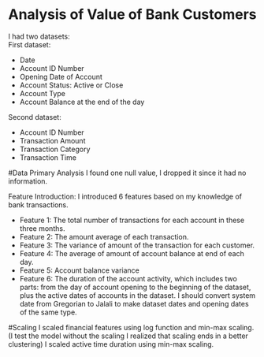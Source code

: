 # Analysis of Value of Bank Customers

I had two datasets:   
First dataset: 
- Date 
- Account ID Number
- Opening Date of Account
- Account Status: Active or Close
- Account Type
- Account Balance at the end of the day     

Second dataset:  
- Account ID Number
- Transaction Amount
- Transaction Category
- Transaction Time  

#Data Primary Analysis
I found one null value, I dropped it since it had no information. 

Feature Introduction:
I introduced 6 features based on my knowledge of bank transactions. 

- Feature 1: The total number of transactions for each account in these three months.
- Feature 2: The amount average of each transaction.
- Feature 3: The variance of amount of the transaction for each customer.
- Feature 4: The average of amount of account balance at end of each day. 
- Feature 5: Account balance variance
- Feature 6: The duration of the account activity, which includes two parts: from the day of account opening to the beginning of the dataset, plus the active dates of accounts in the dataset.  I should convert system date from Gregorian to Jalali to make dataset dates and opening dates of the same type.  

#Scaling 
I scaled financial features using log function and min-max scaling. (I test the model without the scaling I realized that scaling ends in a better clustering)
I scaled active time duration using min-max scaling. 


